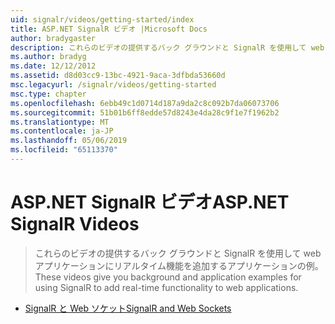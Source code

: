 ```yaml
---
uid: signalr/videos/getting-started/index
title: ASP.NET SignalR ビデオ |Microsoft Docs
author: bradygaster
description: これらのビデオの提供するバック グラウンドと SignalR を使用して web アプリケーションにリアルタイム機能を追加するアプリケーションの例。
ms.author: bradyg
ms.date: 12/12/2012
ms.assetid: d8d03cc9-13bc-4921-9aca-3dfbda53660d
msc.legacyurl: /signalr/videos/getting-started
msc.type: chapter
ms.openlocfilehash: 6ebb49c1d0714d187a9da2c8c092b7da06073706
ms.sourcegitcommit: 51b01b6ff8edde57d8243e4da28c9f1e7f1962b2
ms.translationtype: MT
ms.contentlocale: ja-JP
ms.lasthandoff: 05/06/2019
ms.locfileid: "65113370"
---
```

# <a name="aspnet-signalr-videos"></a><span data-ttu-id="e9d6f-103">ASP.NET SignalR ビデオ</span><span class="sxs-lookup"><span data-stu-id="e9d6f-103">ASP.NET SignalR Videos</span></span>

> <span data-ttu-id="e9d6f-104">これらのビデオの提供するバック グラウンドと SignalR を使用して web アプリケーションにリアルタイム機能を追加するアプリケーションの例。</span><span class="sxs-lookup"><span data-stu-id="e9d6f-104">These videos give you background and application examples for using SignalR to add real-time functionality to web applications.</span></span>

- [<span data-ttu-id="e9d6f-105">SignalR と Web ソケット</span><span class="sxs-lookup"><span data-stu-id="e9d6f-105">SignalR and Web Sockets</span></span>](signalr-and-web-sockets.md)
